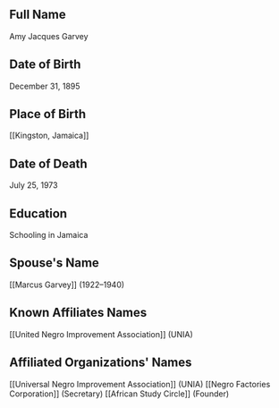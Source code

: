 ## Full Name
Amy Jacques Garvey

## Date of Birth
December 31, 1895

## Place of Birth
[[Kingston, Jamaica]]

## Date of Death
July 25, 1973

## Education
Schooling in Jamaica

## Spouse's Name
[[Marcus Garvey]] (1922–1940)

## Known Affiliates Names
[[United Negro Improvement Association]] (UNIA)

## Affiliated Organizations' Names
[[Universal Negro Improvement Association]] (UNIA)
[[Negro Factories Corporation]] (Secretary)
[[African Study Circle]] (Founder)